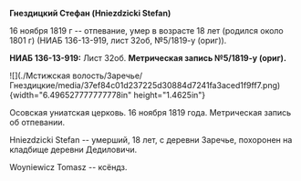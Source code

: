 **Гнездицкий Стефан (Hniеzdzicki Stefan)**

16 ноября 1819 г -- отпевание, умер в возрасте 18 лет (родился около
1801 г) (НИАБ 136-13-919, лист 32об, №5/1819-у (ориг)).

**НИАБ 136-13-919:** Лист 32об. **Метрическая запись №5/1819-у (ориг).**

![](./Мстижская волость/Заречье/Гнездицкие/media/37ef84c01d237225d30884d7241fa3aced1f9ff7.png){width="6.496527777777778in"
height="1.4625in"}

Осовская униатская церковь. 16 ноября 1819 года. Метрическая запись об
отпевании.

Hniezdzicki Stefan -- умерший, 18 лет, с деревни Заречье, похоронен на
кладбище деревни Дедиловичи.

Woyniewicz Tomasz -- ксёндз.
